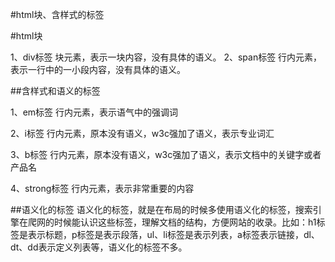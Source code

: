 #html块、含样式的标签


#html块


1、div标签 块元素，表示一块内容，没有具体的语义。
2、span标签 行内元素，表示一行中的一小段内容，没有具体的语义。

##含样式和语义的标签

1、em标签 行内元素，表示语气中的强调词

2、i标签 行内元素，原本没有语义，w3c强加了语义，表示专业词汇

3、b标签 行内元素，原本没有语义，w3c强加了语义，表示文档中的关键字或者产品名

4、strong标签 行内元素，表示非常重要的内容

##语义化的标签
语义化的标签，就是在布局的时候多使用语义化的标签，搜索引擎在爬网的时候能认识这些标签，理解文档的结构，方便网站的收录。比如：h1标签是表示标题，p标签是表示段落，ul、li标签是表示列表，a标签表示链接，dl、dt、dd表示定义列表等，语义化的标签不多。